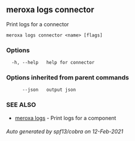 ## meroxa logs connector

Print logs for a connector

```
meroxa logs connector <name> [flags]
```

### Options

```
  -h, --help   help for connector
```

### Options inherited from parent commands

```
      --json   output json
```

### SEE ALSO

* [meroxa logs](meroxa_logs.md)	 - Print logs for a component

###### Auto generated by spf13/cobra on 12-Feb-2021
